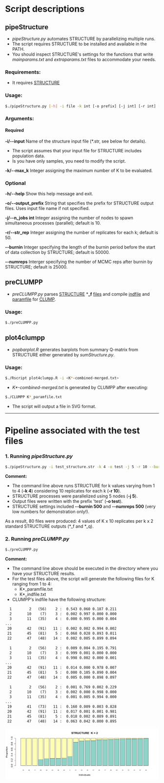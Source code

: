 # Script descriptions
## pipeStructure
- _pipeStructure.py_ automates STRUCTURE by parallelizing multiple runs. 
- The script requires STRUCTURE to be installed and available in the PATH.
- You should inspect STRUCTURE's settings for the functions that write _mainparams.txt_ and _extraparams.txt_ files to accommodate your needs.

### Requirements:
- It requires [STRUCTURE](https://web.stanford.edu/group/pritchardlab/structure_software/release_versions/v2.3.4/html/structure.html)

### Usage:

```bash
$./pipeStructure.py [-h] -i file -k int [-o prefix] [-j int] [-r int] [--burnin int] [--numreps int]
```

### Arguments:
#### Required
**-i/--input**  Name of the structure input file (*.str, see below for details).
- The script assumes that your input file for STRUCTURE includes population data.
- Is you have only samples, you need to modify the script.

**-k/--max_k**  Integer assigning the maximum number of K to be evaluated.

### Optional
**-h/--help**  Show this help message and exit.

**-o/--output_prefix** String that specifies the prefix for STRUCTURE output files. Uses input file name if not specified.

**-j/--n_jobs int**  Integer assigning the number of nodes to spawn simultaneous processes (parallel); default is 10.

**-r/--str_rep** Integer assigning the number of replicates for each k; default is 50.

**--burnin**  Integer specifying the length of the burnin period before the start of data collection by STRUCTURE; default is 50000.

**--numreps** Interger specifying the number of MCMC reps after burnin by STRUCTURE; default is 25000.


## preCLUMPP
- _preCLUMPP.py_ parses [STRUCTURE](https://web.stanford.edu/group/pritchardlab/structure.html) ***_f** [files](https://rosenberglab.stanford.edu/software/CLUMPP_Manual.pdf)
   and compile [indfile](https://rosenberglab.stanford.edu/software/CLUMPP_Manual.pdf) and [paramfile](https://rosenberglab.stanford.edu/software/CLUMPP_Manual.pdf) for [CLUMP](https://rosenberglab.stanford.edu/clumpp.html).

### Usage:
```bash
$./preCLUMPP.py
```
## plot4clumpp
- _popbarplot.R_ generates barplots from summary Q-matrix from STRUCTURE either generated by _sumStructure.py_.

### Usage:
```bash
$./Rscript plot4clumpp.R -i <K*-combined-merged.txt>
```
- _K*-combined-merged.txt_ is generated by CLUMPP after executing:

```bash
$./CLUMPP K*_paramfile.txt
```
- The script will output a file in SVG format.

---

# Pipeline associated with the test files
### 1. Running _pipeStructure.py_

```bash
$./pipeStructure.py -i test_structure.str -k 4 -o test -j 5 -r 10 --burnin 500 --numreps 500
```

**Comment:**
- The command line above runs STRUCTURE for k values varying from 1 to 4 (**-k 4**) considering 10 replicates for each k (**-r 10**).
- STRUCTURE processes were parallelized using 5 nodes (**-j 5**).
- Output files were written with the prefix 'test' (**-o test**).
- STRUCTURE settings included **--burnin 500** and **--numreps 500** (very low numbers for demonstration only!).

As a result, 80 files were produced: 4 values of K x 10 replicates per k x 2 standard STRUCTURE outputs (*_f and *_q).

### 2. Running _preCLUMPP.py_
```bash
$./preCLUMPP.py
```
**Comment:**
- The command line above should be executed in the directory where you have your STRUCTURE results.
- For the test files above, the script will generate the following files for K ranging from 1 to 4:
  - K*_paramfile.txt
  - K*_indfile.txt
- CLUMPP's indfile have the following structure:

```
  1        2   (56)    2 :  0.543 0.060 0.187 0.211  
  2       10    (7)    3 :  0.002 0.997 0.000 0.000  
  3       11   (35)    4 :  0.000 0.995 0.000 0.004  
...  
 20       42   (91)   11 :  0.002 0.002 0.994 0.002  
 21       45   (81)    5 :  0.068 0.028 0.893 0.011  
 22       47   (48)   14 :  0.002 0.005 0.899 0.094  
  
  1        2   (56)    2 :  0.009 0.004 0.195 0.791  
  2       10    (7)    3 :  0.999 0.001 0.000 0.000  
  3       11   (35)    4 :  0.998 0.002 0.000 0.001  
...  
 20       42   (91)   11 :  0.014 0.000 0.978 0.007  
 21       45   (81)    5 :  0.000 0.105 0.890 0.004  
 22       47   (48)   14 :  0.005 0.000 0.898 0.097  
  
  1        2   (56)    2 :  0.001 0.769 0.002 0.229  
  2       10    (7)    3 :  0.002 0.000 0.998 0.000  
  3       11   (35)    4 :  0.001 0.005 0.994 0.000  
...  
 19       41   (73)   11 :  0.160 0.009 0.003 0.828  
 20       42   (91)   11 :  0.017 0.001 0.001 0.981  
 21       45   (81)    5 :  0.018 0.002 0.089 0.891  
 22       47   (48)   14 :  0.063 0.042 0.000 0.895  
```
![example](https://github.com/fplmarques/pipeStructure/blob/main/test_files/k2_barplot.png)




